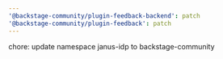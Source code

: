 ```yaml
---
'@backstage-community/plugin-feedback-backend': patch
'@backstage-community/plugin-feedback': patch
---
```


chore: update namespace janus-idp to backstage-community
